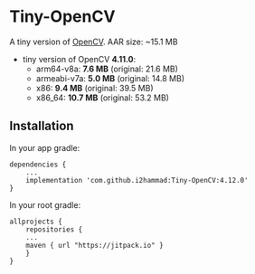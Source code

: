 # Tiny-OpenCV

A tiny version of [OpenCV](https://opencv.org). AAR size: ~15.1 MB

- tiny version of OpenCV **4.11.0**:
    - arm64-v8a: **7.6 MB** (original: 21.6 MB)
    - armeabi-v7a: **5.0 MB** (original: 14.8 MB)
    - x86: **9.4 MB** (original: 39.5 MB)
    - x86_64: **10.7 MB** (original: 53.2 MB)

## Installation

In your app gradle:

    dependencies {
        ...
        implementation 'com.github.i2hammad:Tiny-OpenCV:4.12.0'
    }

In your root gradle:

	allprojects {
	    repositories {
		...
		maven { url "https://jitpack.io" }
	    }
	}
